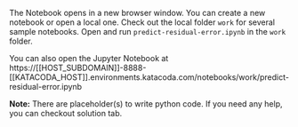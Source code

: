 The Notebook opens in a new browser window. You can create a new notebook or open a local one. Check out the local folder `work` for several sample notebooks. Open and run `predict-residual-error.ipynb` in the `work` folder.

You can also open the Jupyter Notebook at https://[[HOST_SUBDOMAIN]]-8888-[[KATACODA_HOST]].environments.katacoda.com/notebooks/work/predict-residual-error.ipynb

**Note:**
There are placeholder(s) to write python code. If you need any help, you can checkout solution tab.